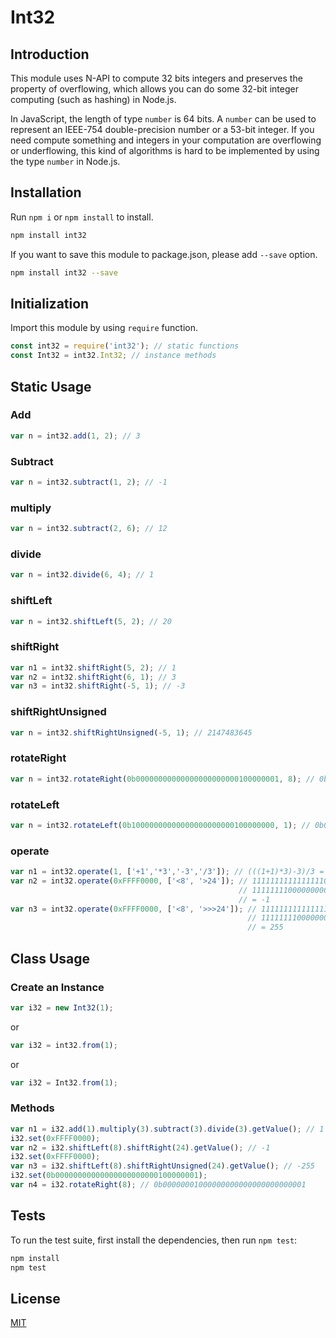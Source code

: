 Int32
=================================

## Introduction

This module uses N-API to compute 32 bits integers and preserves the property of overflowing, which allows you can do some 32-bit integer computing (such as hashing) in Node.js.

In JavaScript, the length of type `number` is 64 bits. A `number` can be used to represent an IEEE-754 double-precision number or a 53-bit integer. If you need compute something and integers in your computation are overflowing or underflowing, this kind of algorithms is hard to be implemented by using the type `number` in Node.js.

## Installation

Run `npm i` or `npm install` to install.

```bash
npm install int32
```

If you want to save this module to package.json, please add `--save` option.

```bash
npm install int32 --save
```

## Initialization

Import this module by using `require` function.

```javascript
const int32 = require('int32'); // static functions
const Int32 = int32.Int32; // instance methods
```

## Static Usage

### Add

```javascript
var n = int32.add(1, 2); // 3
```

### Subtract

```javascript
var n = int32.subtract(1, 2); // -1
```

### multiply

```javascript
var n = int32.subtract(2, 6); // 12
```

### divide

```javascript
var n = int32.divide(6, 4); // 1
```

### shiftLeft

```javascript
var n = int32.shiftLeft(5, 2); // 20
```

### shiftRight

```javascript
var n1 = int32.shiftRight(5, 2); // 1
var n2 = int32.shiftRight(6, 1); // 3
var n3 = int32.shiftRight(-5, 1); // -3
```

### shiftRightUnsigned

```javascript
var n = int32.shiftRightUnsigned(-5, 1); // 2147483645
```

### rotateRight

```javascript
var n = int32.rotateRight(0b00000000000000000000000100000001, 8); // 0b00000001000000000000000000000001
```

### rotateLeft

```javascript
var n = int32.rotateLeft(0b10000000000000000000000100000000, 1); // 0b00000000000000000000001000000001
```

### operate

```javascript
var n1 = int32.operate(1, ['+1','*3','-3','/3']); // (((1+1)*3)-3)/3 = 1
var n2 = int32.operate(0xFFFF0000, ['<8', '>24']); // 11111111111111110000000000000000 << 8 = 11111111000000000000000000000000
                                                   // 11111111000000000000000000000000 >> 24 = 11111111111111111111111111111111
                                                   // = -1
var n3 = int32.operate(0xFFFF0000, ['<8', '>>>24']); // 11111111111111110000000000000000 << 8 = 11111111000000000000000000000000
                                                     // 11111111000000000000000000000000 >>> 24 = 00000000000000000000000011111111
                                                     // = 255
```

## Class Usage

### Create an Instance

```javascript
var i32 = new Int32(1);
```

or

```javascript
var i32 = int32.from(1);
```

or

```javascript
var i32 = Int32.from(1);
```

### Methods

```javascript
var n1 = i32.add(1).multiply(3).subtract(3).divide(3).getValue(); // 1
i32.set(0xFFFF0000);
var n2 = i32.shiftLeft(8).shiftRight(24).getValue(); // -1
i32.set(0xFFFF0000);
var n3 = i32.shiftLeft(8).shiftRightUnsigned(24).getValue(); // -255
i32.set(0b00000000000000000000000100000001);
var n4 = i32.rotateRight(8); // 0b00000001000000000000000000000001
```

## Tests

To run the test suite, first install the dependencies, then run `npm test`:

```bash
npm install
npm test
```

## License

[MIT](LICENSE)
